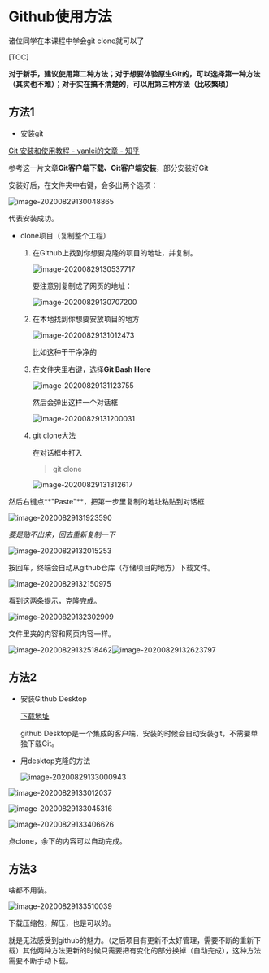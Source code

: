 # Github使用方法

诸位同学在本课程中学会git clone就可以了

[TOC]

**对于新手，建议使用第二种方法；对于想要体验原生Git的，可以选择第一种方法（其实也不难）；对于实在搞不清楚的，可以用第三种方法（比较繁琐）**

## 方法1

- 安装git 

[Git 安装和使用教程 - yanlei的文章 - 知乎 ](https://zhuanlan.zhihu.com/p/34434428)

参考这一片文章**Git客户端下载、Git客户端安装**，部分安装好Git

安装好后，在文件夹中右键，会多出两个选项：

![image-20200829130048865](./Github使用方法.assets/image-20200829130048865.png)

代表安装成功。

- clone项目（复制整个工程）
  
  1. 在Github上找到你想要克隆的项目的地址，并复制。
  
     ![image-20200829130537717](./Github使用方法.assets/image-20200829130537717.png)
  
     要注意别复制成了网页的地址：
  
     ![image-20200829130707200](./Github使用方法.assets/image-20200829130707200.png)
  
     
  
  2. 在本地找到你想要安放项目的地方
  
     ![image-20200829131012473](./Github使用方法.assets/image-20200829131012473.png)
  
     比如这种干干净净的
  
  3. 在文件夹里右键，选择**Git Bash Here** 
  
     ![image-20200829131123755](./Github使用方法.assets/image-20200829131123755.png)
  
     然后会弹出这样一个对话框
  
     ![image-20200829131200031](./Github使用方法.assets/image-20200829131200031.png)
  
  4. git clone大法
  
     在对话框中打入
  
     > git clone
  
     ![image-20200829131312617](./Github使用方法.assets/image-20200829131312617.png)

然后右键点**"Paste"**，把第一步里复制的地址粘贴到对话框

![image-20200829131923590](./Github使用方法.assets/image-20200829131923590.png)

*要是贴不出来，回去重新复制一下*

![image-20200829132015253](./Github使用方法.assets/image-20200829132015253.png)

按回车，终端会自动从github仓库（存储项目的地方）下载文件。

![image-20200829132150975](./Github使用方法.assets/image-20200829132150975.png)

看到这两条提示，克隆完成。

![image-20200829132302909](./Github使用方法.assets/image-20200829132302909.png)

文件里夹的内容和网页内容一样。

![image-20200829132518462](./Github使用方法.assets/image-20200829132518462.png)![image-20200829132623797](./Github使用方法.assets/image-20200829132623797.png)

## 方法2

- 安装Github Desktop

  [下载地址](https://desktop.github.com)

  github Desktop是一个集成的客户端，安装的时候会自动安装git，不需要单独下载Git。

- 用desktop克隆的方法

  ![image-20200829133000943](./Github使用方法.assets/image-20200829133000943.png)

![image-20200829133012037](./Github使用方法.assets/image-20200829133012037.png)

![image-20200829133045316](./Github使用方法.assets/image-20200829133045316.png)

![image-20200829133406626](./Github使用方法.assets/image-20200829133406626.png)

点clone，余下的内容可以自动完成。

## 方法3

啥都不用装。

![image-20200829133510039](./Github使用方法.assets/image-20200829133510039.png)

下载压缩包，解压，也是可以的。

就是无法感受到github的魅力。（之后项目有更新不太好管理，需要不断的重新下载）其他两种方法更新的时候只需要把有变化的部分换掉（自动完成），这种方法需要不断手动下载。





